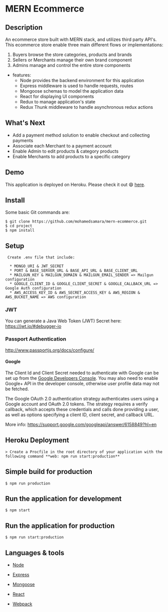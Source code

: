 # MERN Ecommerce

## Description

An ecommerce store built with MERN stack, and utilizes third party API's. This ecommerce store enable three main different flows or implementations:

1. Buyers browse the store categories, products and brands
2. Sellers or Merchants manage their own brand component
3. Admins manage and control the entire store components 


* features:
  * Node provides the backend environment for this application
  * Express middleware is used to handle requests, routes
  * Mongoose schemas to model the application data
  * React for displaying UI components
  * Redux to manage application's state
  * Redux Thunk middleware to handle asynchronous redux actions



## What's Next 

  * Add a payment method solution to enable checkout and collecting payments
  * Associate each Merchant to a payment account 
  * Enable Admin to edit products & category products
  * Enable Merchants to add products to a specific category


## Demo

This application is deployed on Heroku. Please check it out :smile: [here](https://mern-store-80202.herokuapp.com/).


## Install

Some basic Git commands are:

```
$ git clone https://github.com/mohamedsamara/mern-ecommerce.git
$ cd project
$ npm install
```

## Setup

```
 Create .env file that include:

  * MONGO_URI & JWT_SECRET
  * PORT & BASE_SERVER_URL & BASE_API_URL & BASE_CLIENT_URL
  * MAILGUN_KEY & MAILGUN_DOMAIN & MAILGUN_EMAIL_SENDER => Mailgun configuration
  * GOOGLE_CLIENT_ID & GOOGLE_CLIENT_SECRET & GOOGLE_CALLBACK_URL => Google Auth configuration
  * AWS_ACCESS_KEY_ID & AWS_SECRET_ACCESS_KEY & AWS_REGION & AWS_BUCKET_NAME => AWS configuration
```

### JWT 
You can generate a Java Web Token (JWT) Secret here: https://jwt.io/#debugger-io

### Passport Authentication
http://www.passportjs.org/docs/configure/

#### Google
The Client Id and Client Secret needed to authenticate with Google can be set up from the [Google Developers Console](https://console.developers.google.com/). You may also need to enable Google+ API in the developer console, otherwise user profile data may not be fetched. 

The Google OAuth 2.0 authentication strategy authenticates users using a Google account and OAuth 2.0 tokens. The strategy requires a verify callback, which accepts these credentials and calls done providing a user, as well as options specifying a client ID, client secret, and callback URL.

More info: https://support.google.com/googleapi/answer/6158849?hl=en

## Heroku Deployment

```
> Create a Procfile in the root directory of your application with the following command **web: npm run start:production**
```


## Simple build for production

```
$ npm run production
```

## Run the application for development

```
$ npm start
```

## Run the application for production

```
$ npm run start:production
```


## Languages & tools

- [Node](https://nodejs.org/en/)

- [Express](https://expressjs.com/)

- [Mongoose](https://mongoosejs.com/)

- [React](https://reactjs.org/)

- [Webpack](https://webpack.js.org/)

